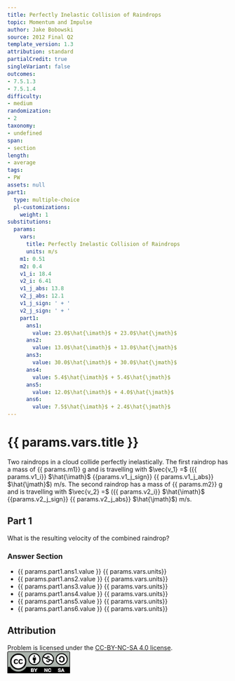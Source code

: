 ```yaml
---
title: Perfectly Inelastic Collision of Raindrops
topic: Momentum and Impulse
author: Jake Bobowski
source: 2012 Final Q2
template_version: 1.3
attribution: standard
partialCredit: true
singleVariant: false
outcomes:
- 7.5.1.3
- 7.5.1.4
difficulty:
- medium
randomization:
- 2
taxonomy:
- undefined
span:
- section
length:
- average
tags:
- PW
assets: null
part1:
  type: multiple-choice
  pl-customizations:
    weight: 1
substitutions:
  params:
    vars:
      title: Perfectly Inelastic Collision of Raindrops
      units: m/s
    m1: 0.51
    m2: 0.4
    v1_i: 18.4
    v2_i: 6.41
    v1_j_abs: 13.8
    v2_j_abs: 12.1
    v1_j_sign: ' + '
    v2_j_sign: ' + '
    part1:
      ans1:
        value: 23.0$\hat{\imath}$ + 23.0$\hat{\jmath}$
      ans2:
        value: 13.0$\hat{\imath}$ + 13.0$\hat{\jmath}$
      ans3:
        value: 30.0$\hat{\imath}$ + 30.0$\hat{\jmath}$
      ans4:
        value: 5.4$\hat{\imath}$ + 5.4$\hat{\jmath}$
      ans5:
        value: 12.0$\hat{\imath}$ + 4.0$\hat{\jmath}$
      ans6:
        value: 7.5$\hat{\imath}$ + 2.4$\hat{\jmath}$
---
```

# {{ params.vars.title }}
Two raindrops in a cloud collide perfectly inelastically. The first raindrop has a mass of {{ params.m1}} g and is travelling with $\vec{v_1} =$ ({{ params.v1_i}} $\hat{\imath}$ {{params.v1_j_sign}} {{ params.v1_j_abs}} $\hat{\jmath}$) m/s.
The second raindrop has a mass of {{ params.m2}} g and is travelling with $\vec{v_2} =$ ({{ params.v2_i}} $\hat{\imath}$ {{params.v2_j_sign}} {{ params.v2_j_abs}} $\hat{\jmath}$) m/s.

## Part 1

What is the resulting velocity of the combined raindrop?

### Answer Section

- {{ params.part1.ans1.value }} {{ params.vars.units}}
- {{ params.part1.ans2.value }} {{ params.vars.units}}
- {{ params.part1.ans3.value }} {{ params.vars.units}}
- {{ params.part1.ans4.value }} {{ params.vars.units}}
- {{ params.part1.ans5.value }} {{ params.vars.units}}
- {{ params.part1.ans6.value }} {{ params.vars.units}}

## Attribution

Problem is licensed under the [CC-BY-NC-SA 4.0 license](https://creativecommons.org/licenses/by-nc-sa/4.0/).<br> ![The Creative Commons 4.0 license requiring attribution-BY, non-commercial-NC, and share-alike-SA license.](https://raw.githubusercontent.com/firasm/bits/master/by-nc-sa.png)